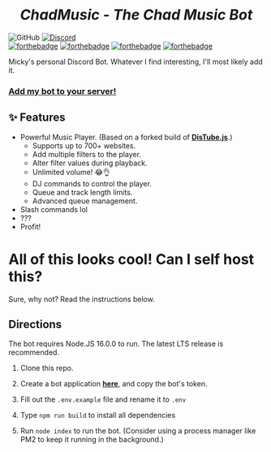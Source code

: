 <h1 align="center" style="font-weight: bold; font-style: italic;">
    ChadMusic - The Chad Music Bot
</h1>

![GitHub](https://img.shields.io/github/license/200percentmicky/mickybot)
[![Discord](https://img.shields.io/discord/449606846697963531.svg?label=&logo=discord&logoColor=ffffff&color=7389D8&labelColor=6A7EC2)](https://discord.gg/qQuJ9YQ)  
[![forthebadge](https://forthebadge.com/images/badges/made-with-javascript.svg)](https://forthebadge.com)
[![forthebadge](https://forthebadge.com/images/badges/0-percent-optimized.svg)](https://forthebadge.com)
[![forthebadge](https://forthebadge.com/images/badges/fuck-it-ship-it.svg)](https://forthebadge.com)
[![forthebadge](https://forthebadge.com/images/badges/mom-made-pizza-rolls.svg)](https://forthebadge.com)

Micky's personal Discord Bot. Whatever I find interesting, I'll most likely add it.

### **[Add my bot to your server!](https://discord.com/api/oauth2/authorize?client_id=375450533114413056&permissions=1005972566&scope=applications.commands%20bot)**

## ✨ Features
* Powerful Music Player. (Based on a forked build of **[DisTube.js](https://distube.js.org)**.)
    * Supports up to 700+ websites.
    * Add multiple filters to the player.
    * Alter filter values during playback.
    * Unlimited volume! 😂👌
    * DJ commands to control the player.
    * Queue and track length limits.
    * Advanced queue management.
* Slash commands lol
* ???
* Profit!

# All of this looks cool! Can I self host this?
Sure, why not? Read the instructions below.

## Directions
The bot requires Node.JS 16.0.0 to run. The latest LTS release is recommended.
1. Clone this repo.
2. Create a bot application **[here](https://discord.com/developers)**, and copy the bot's token.
3. Fill out the `.env.example` file and rename it to `.env`
4. Type `npm run build` to install all dependencies 

5. Run `node index` to run the bot. (Consider using a process manager like PM2 to keep it running in the background.)

